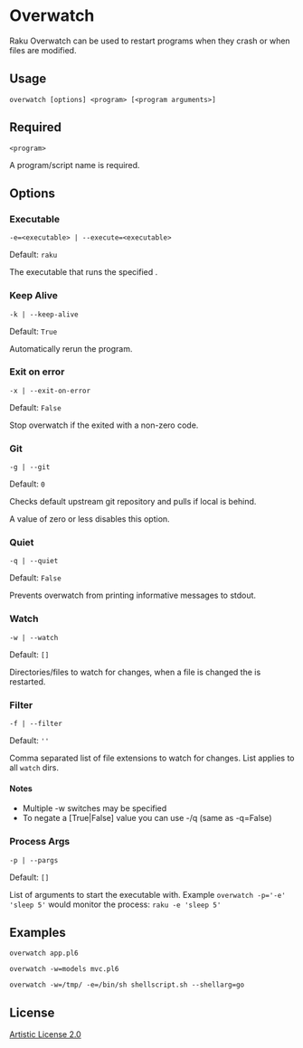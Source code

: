 # Overwatch

Raku Overwatch can be used to restart programs when they crash or 
when files are modified.  

## Usage 

```
overwatch [options] <program> [<program arguments>]
```
    
## Required

```
<program>
```
    
A program/script name is required.

## Options

### Executable

```
-e=<executable> | --execute=<executable>
```

Default: ```raku```

The executable that runs the specified <program>.

### Keep Alive

```
-k | --keep-alive
```

Default: ```True```

Automatically rerun the program.
 

### Exit on error

```
-x | --exit-on-error
```

Default: ```False```

Stop overwatch if the <program> exited with a non-zero code.

### Git

```
-g | --git
```

Default: ```0```

Checks default upstream git repository and pulls if local is behind.

A value of zero or less disables this option.

### Quiet

```
-q | --quiet
```

Default: ```False```

Prevents overwatch from printing informative messages to stdout. 

### Watch

```
-w | --watch
```

Default: ```[]```

Directories/files to watch for changes, when a file is changed the <program> is restarted.

### Filter

```
-f | --filter
```

Default: ```''```

Comma separated list of file extensions to watch for changes.  List applies to all ```watch``` dirs.

#### Notes
* Multiple -w switches may be specified
* To negate a [True|False] value you can use -/q (same as -q=False)

### Process Args

```
-p | --pargs
```

Default: ```[]```

List of arguments to start the executable with.  Example `overwatch -p='-e' 'sleep 5'` would monitor the process: `raku -e 'sleep 5'`

## Examples

```
overwatch app.pl6
```

```
overwatch -w=models mvc.pl6
```

```
overwatch -w=/tmp/ -e=/bin/sh shellscript.sh --shellarg=go
```

## License

[Artistic License 2.0](http://www.perlfoundation.org/artistic_license_2_0)

